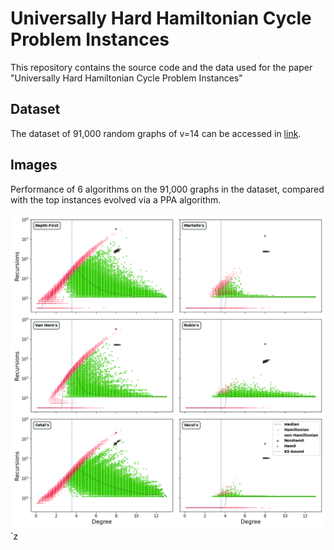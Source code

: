 # Universally Hard Hamiltonian Cycle Problem Instances
This repository contains the source code and the data used for the paper "Universally Hard Hamiltonian Cycle Problem Instances"

## Dataset
The dataset of 91,000 random graphs of v=14 can be accessed in [link](indexed-14-node-test-set).

## Images
Performance of 6 algorithms on the 91,000 graphs in the dataset, compared with the top instances evolved via a PPA algorithm.

![recursions](images/figure_2.png)`z